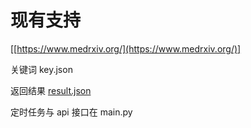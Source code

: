 # 现有支持

[[https://www.medrxiv.org/](https://www.medrxiv.org/)]

关键词 key.json

返回结果 [result.json](https://github.com/aboutmydreams/2019-nCoV-data/blob/master/papers/result.json)

定时任务与 api 接口在 main.py
